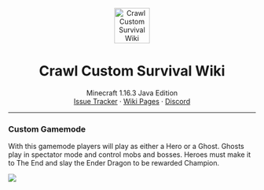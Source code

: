 <p align="center">
  <a href="https://www.crawl-survival.com/">
    <img src="https://www.crawl-survival.com/assets/server-icon.png?raw=true" alt="Crawl Custom Survival Wiki" width=72 height=72>
  </a>

  <h1 align="center">Crawl Custom Survival Wiki</h1>

  <p align="center">
    Minecraft 1.16.3 Java Edition
    <br>
    <a href="https://www.crawl-survival.com/issues/">Issue Tracker</a>
    ·
    <a href="https://www.crawl-survival.com/wiki/">Wiki Pages</a>
     ·
    <a href="https://discord.gg/7e7ZK4g">Discord</a>
  </p>
</p>

***
### Custom Gamemode
With this gamemode players will play as either a Hero or a Ghost. Ghosts play in spectator mode and control mobs and bosses. Heroes must make it to The End and slay the Ender Dragon to be rewarded Champion.

![](http://status.mclive.eu/Minecraft%201.16.3%20Java%20Edition/play.crawl-survival.com/25565/banner.png)

